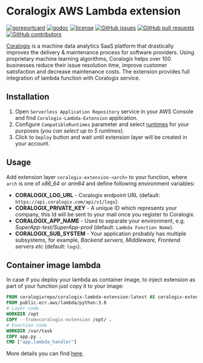 # Coralogix AWS Lambda extension

[![goreportcard](https://goreportcard.com/badge/github.com/coralogix/aws-lambda-extension)](https://goreportcard.com/report/github.com/coralogix/aws-lambda-extension)
[![godoc](https://img.shields.io/badge/godoc-reference-brightgreen.svg?style=flat)](https://godoc.org/github.com/coralogix/aws-lambda-extension)
[![license](https://img.shields.io/github/license/coralogix/aws-lambda-extension.svg)](https://raw.githubusercontent.com/coralogix/aws-lambda-extension/master/LICENSE)
[![GitHub issues](https://img.shields.io/github/issues/coralogix/aws-lambda-extension.svg)](https://github.com/coralogix/aws-lambda-extension/issues)
[![GitHub pull requests](https://img.shields.io/github/issues-pr/coralogix/aws-lambda-extension.svg)](https://github.com/coralogix/aws-lambda-extension/pulls)
[![GitHub contributors](https://img.shields.io/github/contributors/coralogix/aws-lambda-extension.svg)](https://github.com/coralogix/aws-lambda-extension/graphs/contributors)

[Coralogix](https://coralogix.com/) is a machine data analytics SaaS platform that drastically improves the delivery & maintenance process for software providers. Using proprietary machine learning algorithms, Coralogix helps over 100 businesses reduce their issue resolution time, improve customer satisfaction and decrease maintenance costs.
The extension provides full integration of lambda function with Coralogix service.

## Installation

1. Open `Serverless Application Repository` service in your AWS Console and find `Coralogix-Lambda-Extension` application.
2. Configure `CompatibleRuntimes` parameter and select [runtimes](https://docs.aws.amazon.com/lambda/latest/dg/lambda-runtimes.html) for your purposes (*you can select up to 5 runtimes*).
3. Click to `Deploy` button and wait until extension layer will be created in your account.

## Usage

Add extension layer `coralogix-extension-<arch>` to your function, where ``arch`` is one of *x86_64* or *arm64* and define following environment variables:

* **CORALOGIX_LOG_URL** - Coralogix endpoint URL (default: ``https://api.coralogix.com/api/v1/logs``).
* **CORALOGIX_PRIVATE_KEY** - A unique ID which represents your company, this Id will be sent to your mail once you register to Coralogix.
* **CORALOGIX_APP_NAME** - Used to separate your environment, e.g. *SuperApp-test/SuperApp-prod* (default: ``Lambda Function Name``).
* **CORALOGIX_SUB_SYSTEM** - Your application probably has multiple subsystems, for example, *Backend servers, Middleware, Frontend servers etc* (default: ``logs``).

## Container image lambda

In case if you deploy your lambda as container image, to inject extension as part of your function just copy it to your image:

```Dockerfile
FROM coralogixrepo/coralogix-lambda-extension:latest AS coralogix-extension
FROM public.ecr.aws/lambda/python:3.8
# Layer code
WORKDIR /opt
COPY --from=coralogix-extension /opt/ .
# Function code
WORKDIR /var/task
COPY app.py .
CMD ["app.lambda_handler"]
```

More details you can find [here](https://aws.amazon.com/ru/blogs/compute/working-with-lambda-layers-and-extensions-in-container-images/).
